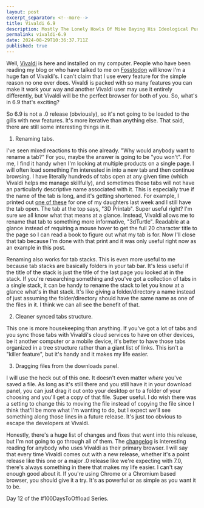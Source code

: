 ```yaml
---
layout: post
excerpt_separator: <!--more-->
title: Vivaldi 6.9
description: Mostly The Lonely Howls Of Mike Baying His Ideological Purity At The Moon
permalink: vivaldi-6.9
date: 2024-08-29T10:36:37.711Z
published: true
---
```


Well, [Vivaldi](https://vivaldi.com) is here and installed on my computer. People who have been reading my blog or who have talked to me on [Fosstodon](https://fosstodon.org) will know I'm a huge fan of Vivaldi's. I can't claim that I use every feature for the simple reason no one ever does. Vivaldi is packed with so many features you can make it work your way and another Vivaldi user may use it entirely differently, but Vivaldi will be the perfect browser for both of you. So, what's in 6.9 that's exciting?

<!--more-->

So 6.9 is not a .0 release (obviously), so it's not going to be loaded to the gills with new features. It's more iterative than anything else. That said, there are still some interesting things in it.

1. Renaming tabs. 

I've seen mixed reactions to this one already. "Why would anybody want to rename a tab?" For you, maybe the answer is going to be "you won't". For me, I find it handy when I'm looking at multiple products on a single page. I will often load something I'm interested in into a new tab and then continue browsing. I have literally hundreds of tabs open at any given time (which Vivaldi helps me manage skillfully), and sometimes those tabs will not have an particularly descriptive name associated with it. This is especially true if the name of the tab is long, and it's getting shortened. For example, I printed out [one of these](https://www.myminifactory.com/object/3d-print-sea-turtle-373806) for one of my daughters last week and I still have the tab open. The tab at the top says, "3D Printab". Super useful right? I'm sure we all know what that means at a glance. Instead, Vivaldi allows me to rename that tab to something more informative, "3dTurtle". Readable at a glance instead of requiring a mouse hover to get the full 20 character title to the page so I can read a book to figure out what my tab is for. Now I'll close that tab because I'm done with that print and it was only useful right now as an example in this post.

Renaming also works for tab stacks. This is even more useful to me because tab stacks are basically folders in your tab bar. It's less useful if the title of the stack is just the title of the last page you looked at in the stack. If you're researching something and you've got a collection of tabs in a single stack, it can be handy to rename the stack to let you know at a glance what's in that stack. It's like giving a folder/directory a name instead of just assuming the folder/directory should have the same name as one of the files in it. I think we can all see the benefit of that.

2. Cleaner synced tabs structure.

This one is more housekeeping than anything. If you've got a lot of tabs and you sync those tabs with Vivaldi's cloud services to have on other devices, be it another computer or a mobile device, it's better to have those tabs organized in a tree structure rather than a giant list of links. This isn't a "killer feature", but it's handy and it makes my life easier.

3. Dragging files from the downloads panel.

I will use the heck out of this one. It doesn't even matter _where_ you've saved a file. As long as it's still there and you still have it in your download panel, you can just drag it out onto your desktop or to a folder of your choosing and you'll get a copy of that file. Super useful. I do wish there was a setting to change this to moving the file instead of copying the file since I think that'll be more what I'm wanting to do, but I expect we'll see something along those lines in a future release. It's just too obvious to escape the developers at Vivaldi.

Honestly, there's a huge list of changes and fixes that went into this release, but I'm not going to go through all of them. The [changelog](https://vivaldi.com/changelog-vivaldi-browser-6-9/) is interesting reading for anybody who uses Vivaldi as their primary browser. I will say that every time Vivaldi comes out with a new release, whether it's a point release like this one or a major .0 release like we're expecting with 7.0, there's always something in there that makes my life easier. I can't say enough good about it. If you're using Chrome or a Chromium based browser, you should give it a try. It's as powerful or as simple as you want it to be.

Day 12 of the #100DaysToOffload Series.
